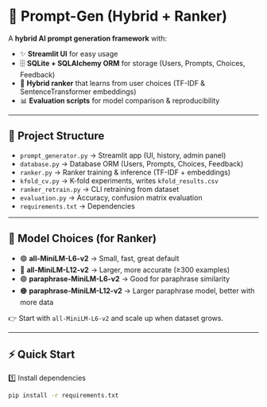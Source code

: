 # 🚀 Prompt-Gen (Hybrid + Ranker)

A **hybrid AI prompt generation framework** with:
- ✨ **Streamlit UI** for easy usage  
- 🗄️ **SQLite + SQLAlchemy ORM** for storage (Users, Prompts, Choices, Feedback)  
- 🧠 **Hybrid ranker** that learns from user choices (TF-IDF & SentenceTransformer embeddings)  
- 📊 **Evaluation scripts** for model comparison & reproducibility  

---

## 📂 Project Structure
- `prompt_generator.py` → Streamlit app (UI, history, admin panel)  
- `database.py` → Database ORM (Users, Prompts, Choices, Feedback)  
- `ranker.py` → Ranker training & inference (TF-IDF + embeddings)  
- `kfold_cv.py` → K-fold experiments, writes `kfold_results.csv`  
- `ranker_retrain.py` → CLI retraining from dataset  
- `evaluation.py` → Accuracy, confusion matrix evaluation  
- `requirements.txt` → Dependencies  

---

## 🔮 Model Choices (for Ranker)
- 🟢 **all-MiniLM-L6-v2** → Small, fast, great default  
- 🔵 **all-MiniLM-L12-v2** → Larger, more accurate (≥300 examples)  
- 🟣 **paraphrase-MiniLM-L6-v2** → Good for paraphrase similarity  
- 🟠 **paraphrase-MiniLM-L12-v2** → Larger paraphrase model, better with more data  

👉 Start with `all-MiniLM-L6-v2` and scale up when dataset grows.  

---

## ⚡ Quick Start
1️⃣ Install dependencies  
```bash
pip install -r requirements.txt
